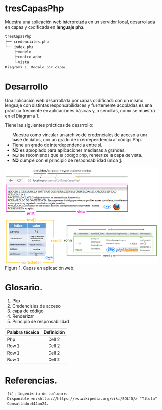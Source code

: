 # tresCapasPhp
Muestra una aplicación web interpretada en un servidor local, 
desarrollada en capas y codificada en **lenguaje php**.

```bash
tresCapasPhp
├── credenciales.php
└── index.php
	├─modelo
	├─controlador
	└─vista
Diagrama 1. Modelo por capas.
```

# Desarrollo
Una aplicación web desarrollada por capas codificada con un mismo lenguaje 
con distintas responsabilidades y fuertemente acopladas es una práctica 
frecuente en aplicaciones básicas y, o sencillas, como se muestra en el 
Diagrama 1.

Tiene las siguientes prácticas de desarrollo:
     <ul> 
	 </li>Muestra como vincular un archivo de credenciales de acceso 
		  a una base de datos, con un grado de interdependencia al código Php.
     <li> Tiene un grado de interdependencia entre sí.</li>
	 <li> **NO** es apropiado para aplicaciones medianas a grandes.</li> 
	 <li> **NO** se recomienda que el código php, renderize la capa de vista.</li> 
	 <li> **NO** cumple con el principio de responsabilidad única [1].
     </ul>
     
![capasModeloVistaControlador](/img/capasModeloVistaControlador.png "modelo capas")
Figura 1. Capas en aplicación web.

# Glosario. 
<ol>
<li>Php</li>
<li>Credenciales de acceso</li>
<li>capa de código</li>
<li>Renderizar</li>
<li>Principio de responsabilidad</li>
</ol>

| Palabra técnica| Definición | 
|:-------------- |:----------:| 
| Php            | Cell 2     | 
| Row 1          | Cell 2     | 
| Row 1          | Cell 2     | 
| Row 1          | Cell 2     | 
# Referencias.

[1]: https://es.wikipedia.org/wiki/SOLID 

     [1]: Ingeniería de software.
     Disponible en:<https://https://es.wikipedia.org/wiki/SOLID/> "Título"
     Consultado:04Jun24.


